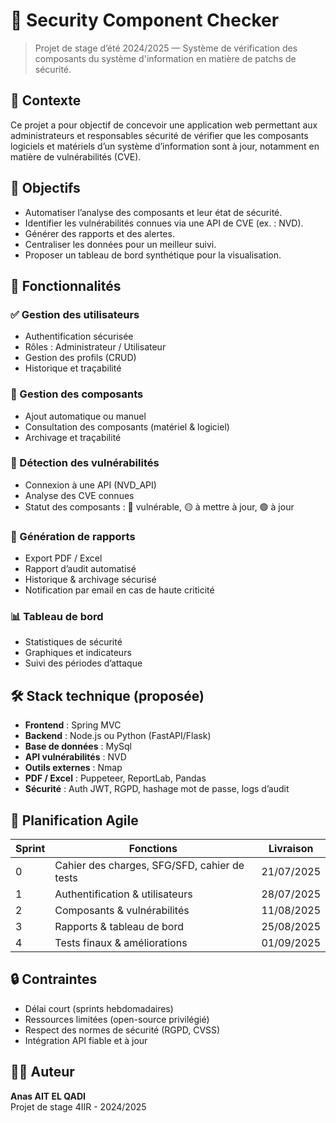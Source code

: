 # 🔐 Security Component Checker

> Projet de stage d’été 2024/2025 — Système de vérification des composants du système d'information en matière de patchs de sécurité.

## 📌 Contexte

Ce projet a pour objectif de concevoir une application web permettant aux administrateurs et responsables sécurité de vérifier que les composants logiciels et matériels d’un système d’information sont à jour, notamment en matière de vulnérabilités (CVE).

## 🎯 Objectifs

- Automatiser l’analyse des composants et leur état de sécurité.
- Identifier les vulnérabilités connues via une API de CVE (ex. : NVD).
- Générer des rapports et des alertes.
- Centraliser les données pour un meilleur suivi.
- Proposer un tableau de bord synthétique pour la visualisation.

## 🧩 Fonctionnalités

### ✅ Gestion des utilisateurs
- Authentification sécurisée
- Rôles : Administrateur / Utilisateur
- Gestion des profils (CRUD)
- Historique et traçabilité

### 🧱 Gestion des composants
- Ajout automatique ou manuel
- Consultation des composants (matériel & logiciel)
- Archivage et traçabilité

### 🔎 Détection des vulnérabilités
- Connexion à une API (NVD_API)
- Analyse des CVE connues
- Statut des composants : 🔴 vulnérable, 🟡 à mettre à jour, 🟢 à jour

### 📄 Génération de rapports
- Export PDF / Excel
- Rapport d’audit automatisé
- Historique & archivage sécurisé
- Notification par email en cas de haute criticité

### 📊 Tableau de bord
- Statistiques de sécurité
- Graphiques et indicateurs
- Suivi des périodes d’attaque

## 🛠️ Stack technique (proposée)

- **Frontend** : Spring MVC
- **Backend** : Node.js ou Python (FastAPI/Flask)
- **Base de données** : MySql
- **API vulnérabilités** : NVD
- **Outils externes** : Nmap
- **PDF / Excel** : Puppeteer, ReportLab, Pandas
- **Sécurité** : Auth JWT, RGPD, hashage mot de passe, logs d’audit

## 📆 Planification Agile

| Sprint | Fonctions | Livraison |
|--------|-----------|-----------|
| 0 | Cahier des charges, SFG/SFD, cahier de tests | 21/07/2025 |
| 1 | Authentification & utilisateurs | 28/07/2025 |
| 2 | Composants & vulnérabilités | 11/08/2025 |
| 3 | Rapports & tableau de bord | 25/08/2025 |
| 4 | Tests finaux & améliorations | 01/09/2025 |

## 🔒 Contraintes

- Délai court (sprints hebdomadaires)
- Ressources limitées (open-source privilégié)
- Respect des normes de sécurité (RGPD, CVSS)
- Intégration API fiable et à jour

## 👨‍💻 Auteur

**Anas AIT EL QADI**  
Projet de stage 4IIR - 2024/2025


